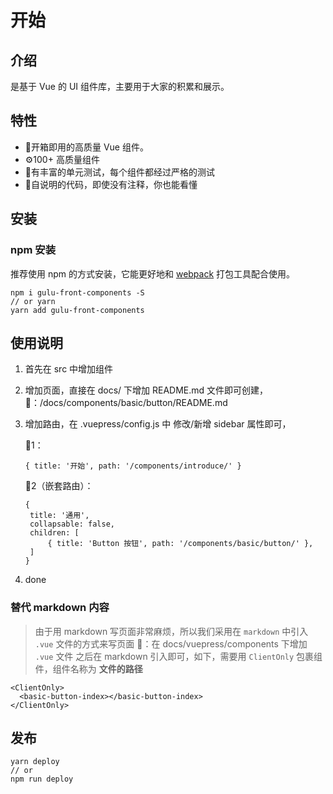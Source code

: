 # 开始

## 介绍

是基于 Vue 的 UI 组件库，主要用于大家的积累和展示。

## 特性

- 🥳开箱即用的高质量 Vue 组件。
- ⚙️100+ 高质量组件
- 👹有丰富的单元测试，每个组件都经过严格的测试
- 🌵自说明的代码，即使没有注释，你也能看懂

## 安装
### npm 安装
推荐使用 npm 的方式安装，它能更好地和 [webpack](https://webpack.js.org/) 打包工具配合使用。
```
npm i gulu-front-components -S
// or yarn
yarn add gulu-front-components
```

## 使用说明

1. 首先在 src 中增加组件
2. 增加页面，直接在 docs/ 下增加 README.md 文件即可创建，🌰：/docs/components/basic/button/README.md
3. 增加路由，在 .vuepress/config.js 中 修改/新增 sidebar 属性即可，

   🌰1：
   ```
   { title: '开始', path: '/components/introduce/' }
   ```
   🌰2（嵌套路由）：
   ```
   {
    title: '通用',
    collapsable: false,
    children: [
        { title: 'Button 按钮', path: '/components/basic/button/' },
    ]
   }
   ```
4. done

### 替代 markdown 内容

> 由于用 markdown 写页面非常麻烦，所以我们采用在 `markdown` 中引入 `.vue` 文件的方式来写页面
> 🌰：在 docs/vuepress/components 下增加 `.vue` 文件
> 之后在 markdown 引入即可，如下，需要用 `ClientOnly` 包裹组件，组件名称为 **文件的路径**


```
<ClientOnly>
  <basic-button-index></basic-button-index>
</ClientOnly>
```

## 发布

```
yarn deploy
// or
npm run deploy
```